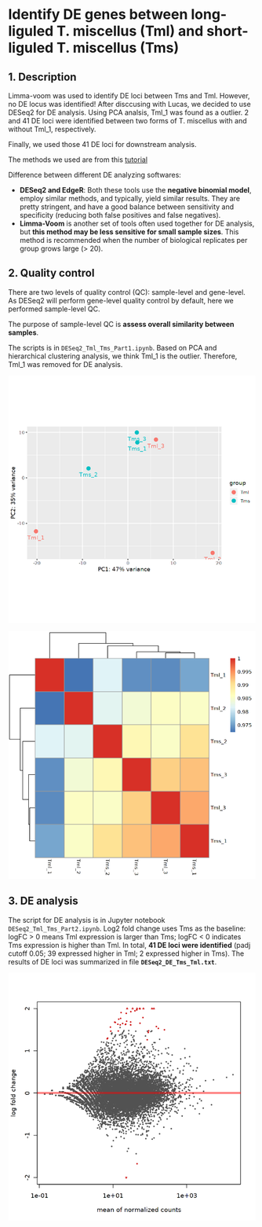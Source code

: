 # Identify DE genes between long-liguled T. miscellus (Tml) and short-liguled T. miscellus (Tms)

## 1. Description
Limma-voom was used to identify DE loci between Tms and Tml. However, no DE locus was identified! After disccusing with Lucas, we decided to use DESeq2 for DE analysis. Using PCA analsis, Tml_1 was found as a outlier. 2 and 41 DE loci were identified between two forms of T. miscellus with and without Tml_1, respectively.

Finally, we used those 41 DE loci for downstream analysis.

The methods we used are from this [tutorial](https://github.com/hbctraining/DGE_workshop/tree/master/lessons)

Difference between different DE analyzing softwares:
  - __DESeq2 and EdgeR__: Both these tools use the **negative binomial model**, employ similar methods, and typically, yield similar results. They are pretty stringent, and have a good balance between sensitivity and specificity (reducing both false positives and false negatives).
  - __Limma-Voom__ is another set of tools often used together for DE analysis, but **this method may be less sensitive for small sample sizes**. This method is recommended when the number of biological replicates per group grows large (> 20).

## 2. Quality control
There are two levels of quality control (QC): sample-level and gene-level. As DESeq2 will perform gene-level quality control by default, here we performed sample-level QC.

The purpose of sample-level QC is **assess overall similarity between samples**.

The scripts is in `DESeq2_Tml_Tms_Part1.ipynb`. Based on PCA and hierarchical clustering analysis, we think Tml_1 is the outlier. Therefore, Tml_1 was removed for DE analysis.

![PCA analysis](https://github.com/GatorShan/Tragopogon-Inflorescence-RNA-seq-Analysis/blob/master/Differential_expression_analysis/DE_Tms_Tml/Images/Tms_Tml_PCA_DESeq2.png?raw=true)

![Hierarchical clustering](https://github.com/GatorShan/Tragopogon-Inflorescence-RNA-seq-Analysis/blob/master/Differential_expression_analysis/DE_Tms_Tml/Images/Tms_Tml_correlation_DESeq2.png?raw=true)

## 3. DE analysis
The script for DE analysis is in Jupyter notebook `DESeq2_Tml_Tms_Part2.ipynb`. Log2 fold change uses Tms as the baseline: logFC > 0 means Tml expression is larger than Tms; logFC < 0 indicates Tms expression is higher than Tml. In total, **41 DE loci were identified** (padj cutoff 0.05; 39 expressed higher in Tml; 2 expressed higher in Tms). The results of DE loci was summarized in file **`DESeq2_DE_Tms_Tml.txt`**.

![MA plot](https://github.com/GatorShan/Tragopogon-Inflorescence-RNA-seq-Analysis/blob/master/Differential_expression_analysis/DE_Tms_Tml/Images/Tms_Tml_MAplot.png?raw=true)

